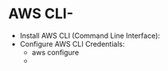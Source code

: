 # AWS CLI-
- Install AWS CLI (Command Line Interface):
- Configure AWS CLI Credentials:
    - aws configure
    - 

